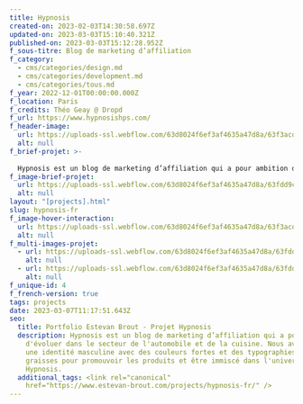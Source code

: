 ```yaml
---
title: Hypnosis
created-on: 2023-02-03T14:30:58.697Z
updated-on: 2023-03-03T15:10:40.321Z
published-on: 2023-03-03T15:12:28.952Z
f_sous-titre: Blog de marketing d’affiliation
f_category:
  - cms/categories/design.md
  - cms/categories/development.md
  - cms/categories/tous.md
f_year: 2022-12-01T00:00:00.000Z
f_location: Paris
f_credits: Théo Geay @ Dropd
f_url: https://www.hypnosishps.com/
f_header-image:
  url: https://uploads-ssl.webflow.com/63d8024f6ef3af4635a47d8a/63f3acd95e36035122e75a7f_hoverimg%20hypnosis.webp
  alt: null
f_brief-projet: >-
  
  Hypnosis est un blog de marketing d’affiliation qui a pour ambition d'évoluer dans le secteur de l'automobile et de la cuisine. Nous avons conçu une identité masculine avec des couleurs fortes et des typographies à large graisses pour promouvoir les produits et être immiscé dans l'univers Hypnosis.
f_image-brief-projet:
  url: https://uploads-ssl.webflow.com/63d8024f6ef3af4635a47d8a/63fdd9c06843a97af34013a0_63f3b0fb1626ea65bab20335_img2.webp
  alt: null
layout: "[projects].html"
slug: hypnosis-fr
f_image-hover-interaction:
  url: https://uploads-ssl.webflow.com/63d8024f6ef3af4635a47d8a/63f3acd95e36035122e75a7f_hoverimg%20hypnosis.webp
  alt: null
f_multi-images-projet:
  - url: https://uploads-ssl.webflow.com/63d8024f6ef3af4635a47d8a/63fdd9c0710e6420e57dc00e_63f3b0fb497b5a5a89287ac0_img1.webp
    alt: null
  - url: https://uploads-ssl.webflow.com/63d8024f6ef3af4635a47d8a/63fdde678f3f2e6124b995ee_63fddba1bb779c12f8772d80_Screenshot_1.webp
    alt: null
f_unique-id: 4
f_french-version: true
tags: projects
date: 2023-03-07T11:17:51.643Z
seo:
  title: Portfolio Estevan Brout - Projet Hypnosis
  description: Hypnosis est un blog de marketing d’affiliation qui a pour ambition
    d'évoluer dans le secteur de l'automobile et de la cuisine. Nous avons conçu
    une identité masculine avec des couleurs fortes et des typographies à large
    graisses pour promouvoir les produits et être immiscé dans l'univers
    Hypnosis.
  additional_tags: <link rel="canonical"
    href="https://www.estevan-brout.com/projects/hypnosis-fr/" />
---
```

